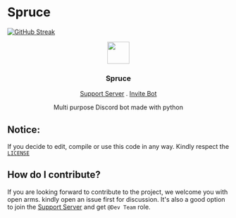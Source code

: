 # Spruce
[![GitHub Streak](https://github-readme-streak-stats.herokuapp.com/?user=hunter87ff&theme=highcontrast)](https://git.io/streak-stats)



<p align="center">
<img src="https://cdn.discordapp.com/avatars/931202912888164474/46f9c17b5e0b57609e6fae0108ae2089.webp?size=1024" height="50px" width="50px"/>
</p>
<h3 align="center">Spruce</h3>
<p align="center" > 
<a href="https://discord.gg/vMnhpAyFZm">Support Server</a> . <a href="https://discord.com/oauth2/authorize?client_id=931202912888164474&permissions=8&scope=bot"> Invite Bot</a></p>

<p align="center"> Multi purpose Discord bot made with python</p>


## Notice:

If you decide to edit, compile or use this code in any way. Kindly respect the [`LICENSE`](https://github.com/Hunter87ff/hunter-bot/blob/main/LICENSE)



## How do I contribute?
If you are looking forward to contribute to the project, we welcome you with open arms. kindly open an issue first for discussion. It's also a good option to join the <a href="https://discord.gg/vMnhpAyFZm">Support Server</a> and get `@Dev Team` role.
